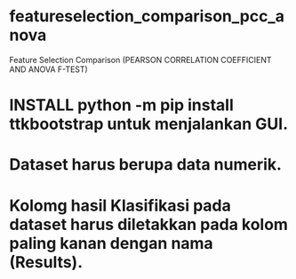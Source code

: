 # featureselection_comparison_pcc_anova
Feature Selection Comparison (PEARSON CORRELATION COEFFICIENT AND ANOVA F-TEST)
# INSTALL python -m pip install ttkbootstrap untuk menjalankan GUI.
# Dataset harus berupa data numerik.
# Kolomg hasil Klasifikasi pada dataset harus diletakkan pada kolom paling kanan dengan nama (Results).
